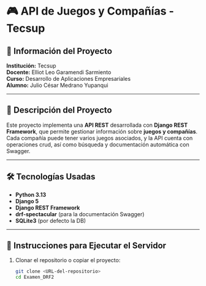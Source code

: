 # 🎮 API de Juegos y Compañías - Tecsup

## 🏫 Información del Proyecto

**Institución:** Tecsup  
**Docente:** Elliot Leo Garamendi Sarmiento  
**Curso:** Desarrollo de Aplicaciones Empresariales  
**Alumno:** Julio César Medrano Yupanqui  

---

## 🧩 Descripción del Proyecto

Este proyecto implementa una **API REST** desarrollada con **Django REST Framework**, que permite gestionar información sobre **juegos y compañías**.  
Cada compañía puede tener varios juegos asociados, y la API cuenta con operaciones crud, así como búsqueda y documentación automática con Swagger.

---

## 🛠️ Tecnologías Usadas

- **Python 3.13**
- **Django 5**
- **Django REST Framework**
- **drf-spectacular** (para la documentación Swagger)
- **SQLite3** (por defecto la DB)

---

## 🚀 Instrucciones para Ejecutar el Servidor

1. Clonar el repositorio o copiar el proyecto:
   ```bash
   git clone <URL-del-repositorio>
   cd Examen_DRF2
   
